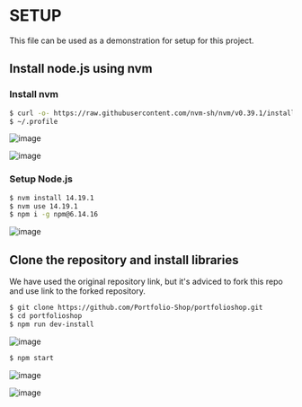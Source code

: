# SETUP
This file can be used as a demonstration for setup for this project.

## Install node.js using nvm

### Install nvm

```sh
$ curl -o- https://raw.githubusercontent.com/nvm-sh/nvm/v0.39.1/install.sh
$ ~/.profile
```
![image](https://user-images.githubusercontent.com/74463091/173230276-b6110dfb-cd58-4d55-b634-b2040ac23127.png)


![image](https://user-images.githubusercontent.com/74463091/173230288-173df575-0166-4e59-a052-ef21db89fae5.png)

### Setup Node.js
```sh
$ nvm install 14.19.1
$ nvm use 14.19.1
$ npm i -g npm@6.14.16
```
![image](https://user-images.githubusercontent.com/74463091/173230497-f4db7b81-e194-48eb-8be3-7e25de1d2fcb.png)

## Clone the repository and install libraries
We have used the original repository link, but it's adviced to fork this repo and use link to the forked repository.
```sh
$ git clone https://github.com/Portfolio-Shop/portfolioshop.git
$ cd portfolioshop
$ npm run dev-install
```
![image](https://user-images.githubusercontent.com/74463091/173230736-514a3fbf-d3dd-4f38-ad7b-082e2d836d3a.png)

```sh
$ npm start
```
![image](https://user-images.githubusercontent.com/74463091/173231103-c6323022-4019-4daa-8da8-fef8ff1d0af9.png)


![image](https://user-images.githubusercontent.com/74463091/173231160-90f7d43a-a78a-4934-8f3f-9a153c1c507a.png)

